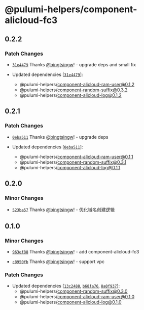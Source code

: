 # @pulumi-helpers/component-alicloud-fc3

## 0.2.2

### Patch Changes

- [`31e4479`](https://github.com/bingtsingw/pulumi-helpers/commit/31e4479b7a0c257befed8a53459b56a911c499ae) Thanks [@bingtsingw](https://github.com/bingtsingw)! - upgrade deps and small fix

- Updated dependencies [[`31e4479`](https://github.com/bingtsingw/pulumi-helpers/commit/31e4479b7a0c257befed8a53459b56a911c499ae)]:
  - @pulumi-helpers/component-alicloud-ram-user@0.1.2
  - @pulumi-helpers/component-random-suffix@0.3.2
  - @pulumi-helpers/component-alicloud-log@0.1.2

## 0.2.1

### Patch Changes

- [`0eba511`](https://github.com/bingtsingw/pulumi-helpers/commit/0eba51101360518f9527286e48aa99d26c92d165) Thanks [@bingtsingw](https://github.com/bingtsingw)! - upgrade deps

- Updated dependencies [[`0eba511`](https://github.com/bingtsingw/pulumi-helpers/commit/0eba51101360518f9527286e48aa99d26c92d165)]:
  - @pulumi-helpers/component-alicloud-ram-user@0.1.1
  - @pulumi-helpers/component-random-suffix@0.3.1
  - @pulumi-helpers/component-alicloud-log@0.1.1

## 0.2.0

### Minor Changes

- [`523ba57`](https://github.com/bingtsingw/pulumi-helpers/commit/523ba5780506d6fefb5a3f09c2be55c2988efc5c) Thanks [@bingtsingw](https://github.com/bingtsingw)! - 优化域名创建逻辑

## 0.1.0

### Minor Changes

- [`963ef88`](https://github.com/bingtsingw/pulumi-helpers/commit/963ef88a85bb83dc59a73108e72a33230e40993f) Thanks [@bingtsingw](https://github.com/bingtsingw)! - add component-alicloud-fc3

- [`c8950fb`](https://github.com/bingtsingw/pulumi-helpers/commit/c8950fbcc16614f56cc7d2af207538366635074d) Thanks [@bingtsingw](https://github.com/bingtsingw)! - support vpc

### Patch Changes

- Updated dependencies [[`13c2488`](https://github.com/bingtsingw/pulumi-helpers/commit/13c2488be9858aed5039ee9ecc12c9d9270bfbf5), [`b68fa76`](https://github.com/bingtsingw/pulumi-helpers/commit/b68fa7685e93fb82955f52e7545def1327bfa6e0), [`8a0f937`](https://github.com/bingtsingw/pulumi-helpers/commit/8a0f937b466a44e7adb55db808d9237d6110ec25)]:
  - @pulumi-helpers/component-random-suffix@0.3.0
  - @pulumi-helpers/component-alicloud-ram-user@0.1.0
  - @pulumi-helpers/component-alicloud-log@0.1.0
